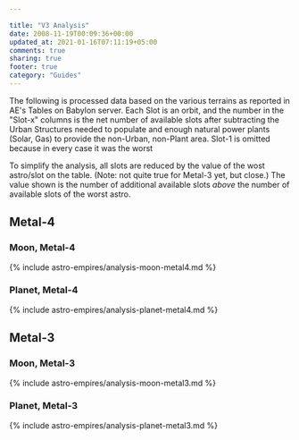 ```yaml
---

title: "V3 Analysis"
date: 2008-11-19T00:09:36+00:00
updated_at: 2021-01-16T07:11:19+05:00
comments: true
sharing: true
footer: true
category: "Guides"
---
```


The following is processed data based on the various terrains as reported in AE's Tables on Babylon server. Each Slot is an orbit, and the number in the "Slot-x" columns is the net number of available slots after subtracting the Urban Structures needed to populate and enough natural power plants (Solar, Gas) to provide the non-Urban, non-Plant area. Slot-1 is omitted because in every case it was the worst 

 To simplify the analysis, all slots are reduced by the value of the wost astro/slot on the table. (Note: not quite true for Metal-3 yet, but close.) The value shown is the number of additional available slots _above_ the number of available slots of the worst astro.

## Metal-4

### Moon, Metal-4

{% include astro-empires/analysis-moon-metal4.md %}

### Planet, Metal-4

{% include astro-empires/analysis-planet-metal4.md %}

## Metal-3

### Moon, Metal-3

{% include astro-empires/analysis-moon-metal3.md %}

### Planet, Metal-3

{% include astro-empires/analysis-planet-metal3.md %}